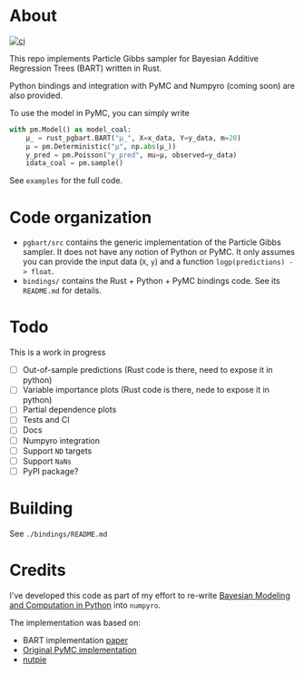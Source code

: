 # About

[![ci](https://github.com/elanmart/rust-pgbart/actions/workflows/ci.yaml/badge.svg)](https://github.com/elanmart/rust-pgbart/actions/workflows/ci.yaml)

This repo implements Particle Gibbs sampler for Bayesian Additive Regression Trees (BART) written in Rust.

Python bindings and integration with PyMC and Numpyro (coming soon) are also provided.

To use the model in PyMC, you can simply write

```python
with pm.Model() as model_coal:
    μ_ = rust_pgbart.BART("μ_", X=x_data, Y=y_data, m=20)
    μ = pm.Deterministic("μ", np.abs(μ_))
    y_pred = pm.Poisson("y_pred", mu=μ, observed=y_data)
    idata_coal = pm.sample()
```

See `examples` for the full code. 

# Code organization

- `pgbart/src` contains the generic implementation of the Particle Gibbs sampler. 
It does not have any notion of Python or PyMC. It only assumes you can provide the input data (`X`, `y`) and
a function `logp(predictions) -> float`.
- `bindings/` contains the Rust + Python + PyMC bindings code. See its `README.md` for details. 

# Todo

This is a work in progress

- [ ] Out-of-sample predictions (Rust code is there, need to expose it in python)
- [ ] Variable importance plots (Rust code is there, nede to expose it in python)
- [ ] Partial dependence plots 
- [ ] Tests and CI
- [ ] Docs
- [ ] Numpyro integration
- [ ] Support `ND` targets
- [ ] Support `NaNs`
- [ ] PyPI package?

# Building

See `./bindings/README.md`


# Credits

I've developed this code as part of my effort to re-write [Bayesian Modeling and Computation in Python](https://bayesiancomputationbook.com/welcome.html) into `numpyro`.

The implementation was based on:
- BART implementation [paper](https://arxiv.org/abs/2206.03619)
- [Original PyMC implementation](https://github.com/pymc-devs/pymc-bart/tree/0f0e3617ac03877448f5eded315e8cb810d1d0cb)
- [nutpie](https://github.com/pymc-devs/nutpie/tree/9029f9167496ad72fcd56975e56836798da75e0d)

